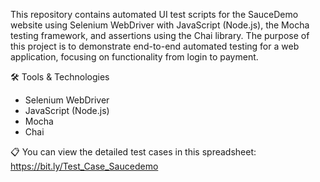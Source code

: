 This repository contains automated UI test scripts for the SauceDemo website using Selenium WebDriver with JavaScript (Node.js), the Mocha testing framework, and assertions using the Chai library. The purpose of this project is to demonstrate end-to-end automated testing for a web application, focusing on functionality from login to payment.

🛠 Tools & Technologies

- Selenium WebDriver
- JavaScript (Node.js)
- Mocha
- Chai

📋 You can view the detailed test cases in this spreadsheet: https://bit.ly/Test_Case_Saucedemo
